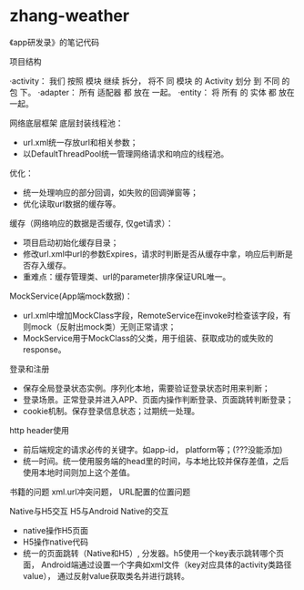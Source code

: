 # zhang-weather
《app研发录》的笔记代码

项目结构

·activity： 我们 按照 模块 继续 拆分， 将不 同 模块 的 Activity 划分 到 不同 的 包 下。
·adapter： 所有 适配器 都 放在 一起。
·entity： 将 所有 的 实体 都 放在 一起。

网络底层框架
底层封装线程池：

- url.xml统一存放url和相关参数；
- 以DefaultThreadPool统一管理网络请求和响应的线程池。

优化：

- 统一处理响应的部分回调，如失败的回调弹窗等；
- 优化读取url数据的缓存等。

缓存（网络响应的数据是否缓存, 仅get请求）：

- 项目启动初始化缓存目录；
- 修改url.xml中url的参数Expires，请求时判断是否从缓存中拿，响应后判断是否存入缓存。
- 重难点：缓存管理类、url的parameter排序保证URL唯一。

MockService(App端mock数据)：

- url.xml中增加MockClass字段，RemoteService在invoke时检查该字段，有则mock（反射出mock类）无则正常请求；
- MockService用于MockClass的父类，用于组装、获取成功的或失败的response。

登录和注册

- 保存全局登录状态实例。序列化本地，需要验证登录状态时用来判断；
- 登录场景。正常登录并进入APP、页面内操作判断登录、页面跳转判断登录；
- cookie机制。保存登录信息状态；过期统一处理。

http header使用

- 前后端规定的请求必传的关键字。如app-id， platform等；(???没能添加)
- 统一时间。统一使用服务端的head里的时间，与本地比较并保存差值，之后使用本地时间则加上这个差值。

书籍的问题
xml.url冲突问题， URL配置的位置问题

Native与H5交互 H5与Android Native的交互

- native操作H5页面
- H5操作native代码
- 统一的页面跳转（Native和H5）, 分发器。h5使用一个key表示跳转哪个页面， Android端通过设置一个字典如xml文件（key对应具体的activity类路径value）， 通过反射value获取类名并进行跳转。
